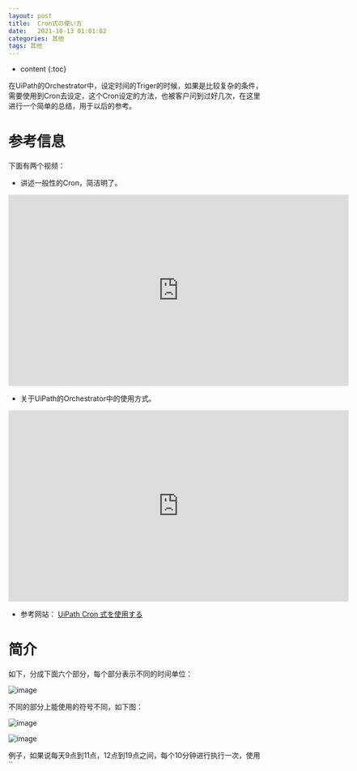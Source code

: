 ```yaml
---
layout: post
title:  Cron式の使い方               
date:   2021-10-13 01:01:02
categories: 其他
tags: 其他
---
```

* content
{:toc}

在UiPath的Orchestrator中，设定时间的Triger的时候，如果是比较复杂的条件，需要使用到Cron去设定，这个Cron设定的方法，也被客户问到过好几次，在这里进行一个简单的总结，用于以后的参考。

# 参考信息

下面有两个视频：

- 讲述一般性的Cron，简洁明了。

<iframe width="672" height="378" src="https://www.youtube.com/embed/wtLx8KqASEs" frameborder="0" allow="autoplay; encrypted-media" allowfullscreen></iframe>

- 关于UiPath的Orchestrator中的使用方式。
<iframe width="672" height="378" src="https://www.youtube.com/embed/w1NrbhwtHCQ" frameborder="0" allow="autoplay; encrypted-media" allowfullscreen></iframe>

- 参考网站：
[UiPath Cron 式を使用する](https://docs.uipath.com/orchestrator/lang-ja/docs/using-cron-expressions)

# 简介

如下，分成下面六个部分，每个部分表示不同的时间单位：

![image](https://user-images.githubusercontent.com/18595935/137111640-ddb28d49-1cdb-47a9-9696-f0c734793243.png)

不同的部分上能使用的符号不同，如下图：

![image](https://user-images.githubusercontent.com/18595935/137112501-4daf3667-1fa1-431b-966a-2ea414a99e6e.png)

![image](https://user-images.githubusercontent.com/18595935/137112646-3aca3958-7f35-44fc-a575-fc065dcacca7.png)

例子，如果说每天9点到11点，12点到19点之间，每个10分钟进行执行一次，使用 ``


